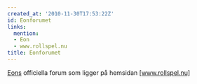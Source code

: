 ```yaml
---
created_at: '2010-11-30T17:53:22Z'
id: Eonforumet
links:
  mention:
  - Eon
  - www.rollspel.nu
title: Eonforumet
---
```


[Eons] officiella forum som ligger på hemsidan [www.rollspel.nu]

  [Eons]: Eon
  [www.rollspel.nu]: wwwrollspelnu